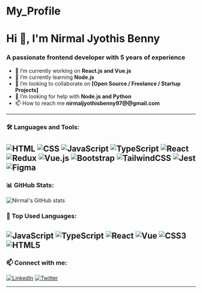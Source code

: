 # My_Profile
<h1 align="left">Hi 👋, I'm Nirmal Jyothis Benny</h1>
<h3 align="left">A passionate frontend developer with 5 years of experience</h3>

- 🔭 I’m currently working on **React.js and Vue.js**
- 🌱 I’m currently learning **Node.js**
- 👯 I’m looking to collaborate on **[Open Source / Freelance / Startup Projects]**
- 🤝 I’m looking for help with **Node.js and Python**
- 📫 How to reach me **nirmaljyothisbenny97@@gmail.com**
---

### 🛠️ Languages and Tools:

![HTML](https://img.shields.io/badge/HTML5-%23E34F26.svg?&style=flat&logo=html5&logoColor=white)
![CSS](https://img.shields.io/badge/CSS3-%231572B6.svg?&style=flat&logo=css3&logoColor=white)
![JavaScript](https://img.shields.io/badge/JavaScript-%23F7DF1E.svg?&style=flat&logo=javascript&logoColor=black)
![TypeScript](https://img.shields.io/badge/TypeScript-%23007ACC.svg?&style=flat&logo=typescript&logoColor=white)
![React](https://img.shields.io/badge/React-%2320232a.svg?&style=flat&logo=react&logoColor=%2361DAFB)
![Redux](https://img.shields.io/badge/Redux-%23593d88.svg?&style=flat&logo=redux&logoColor=white)
![Vue.js](https://img.shields.io/badge/Vue.js-%2335495e.svg?&style=flat&logo=vue.js&logoColor=%234FC08D)
![Bootstrap](https://img.shields.io/badge/Bootstrap-%23563D7C.svg?&style=flat&logo=bootstrap&logoColor=white)
![TailwindCSS](https://img.shields.io/badge/TailwindCSS-%2306B6D4.svg?&style=flat&logo=tailwind-css&logoColor=white)
![Jest](https://img.shields.io/badge/Jest-%23C21325.svg?&style=flat&logo=jest&logoColor=white)
![Figma](https://img.shields.io/badge/Figma-%23F24E1E.svg?&style=flat&logo=figma&logoColor=white)
---

### 📊 GitHub Stats:

![Nirmal's GitHub stats](https://github-readme-stats.vercel.app/api?username=nirmal&show_icons=true&theme=radical&custom_title=Nirmal's%20GitHub%20Stats)

### 🧠 Top Used Languages:

![JavaScript](https://img.shields.io/badge/JavaScript-F7DF1E?style=flat&logo=javascript&logoColor=black)
![TypeScript](https://img.shields.io/badge/TypeScript-007ACC?style=flat&logo=typescript&logoColor=white)
![React](https://img.shields.io/badge/React-20232A?style=flat&logo=react&logoColor=61DAFB)
![Vue](https://img.shields.io/badge/Vue.js-35495E?style=flat&logo=vue.js&logoColor=4FC08D)
![CSS3](https://img.shields.io/badge/CSS3-1572B6?style=flat&logo=css3&logoColor=white)
![HTML5](https://img.shields.io/badge/HTML5-E34F26?style=flat&logo=html5&logoColor=white)
---

### 📫 Connect with me:

[![LinkedIn](https://img.shields.io/badge/LinkedIn-blue?logo=linkedin&logoColor=white)](www.linkedin.com/in/nirmal-jyothis-benny)
[![Twitter](https://img.shields.io/badge/Twitter-%231DA1F2.svg?&style=flat&logo=twitter&logoColor=white)](https://twitter.com/YOUR_TWITTER)

---
